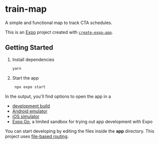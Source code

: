 # train-map

A simple and functional map to track CTA schedules.

This is an [Expo](https://expo.dev) project created with [`create-expo-app`](https://www.npmjs.com/package/create-expo-app).

## Getting Started

1. Install dependencies

   ```bash
   yarn
   ```

2. Start the app

   ```bash
    npx expo start
   ```

In the output, you'll find options to open the app in a

- [development build](https://docs.expo.dev/develop/development-builds/introduction/)
- [Android emulator](https://docs.expo.dev/workflow/android-studio-emulator/)
- [iOS simulator](https://docs.expo.dev/workflow/ios-simulator/)
- [Expo Go](https://expo.dev/go), a limited sandbox for trying out app development with Expo

You can start developing by editing the files inside the **app** directory. This project uses [file-based routing](https://docs.expo.dev/router/introduction).
